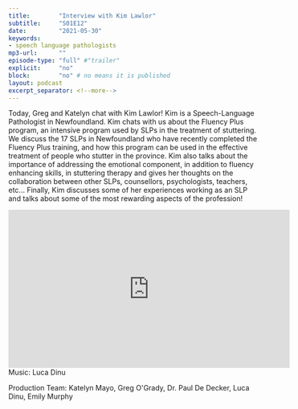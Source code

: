 ```yaml
---
title:        "Interview with Kim Lawlor"
subtitle:     "S01E12"
date:         "2021-05-30"
keywords:
- speech language pathologists
mp3-url:      ""
episode-type: "full" #"trailer"
explicit:     "no"
block:        "no" # no means it is published
layout: podcast
excerpt_separator: <!--more-->
---
```

Today, Greg and Katelyn chat with Kim Lawlor!
Kim is a Speech-Language Pathologist in Newfoundland. Kim chats with us about the Fluency Plus program, an intensive program used by SLPs in the treatment of stuttering. We discuss the 17 SLPs in Newfoundland who have recently completed the Fluency Plus training, and how this program can be used in the effective treatment of people who stutter in the province. Kim also talks about the importance of addressing the emotional component, in addition to fluency enhancing skills, in stuttering therapy and gives her thoughts on the collaboration between other SLPs, counsellors, psychologists, teachers, etc... Finally, Kim discusses some of her experiences working as an SLP and talks about some of the most rewarding aspects of the profession!
<!--more-->
<iframe width="560" height="315" src="https://www.youtube.com/embed/cnCfPQBgK54" title="YouTube video player" frameborder="0" allow="accelerometer; autoplay; clipboard-write; encrypted-media; gyroscope; picture-in-picture" allowfullscreen></iframe>
<!--more-->
Music: Luca Dinu <p>
Production Team: Katelyn Mayo, Greg O'Grady, Dr. Paul De Decker, Luca Dinu, Emily Murphy  
